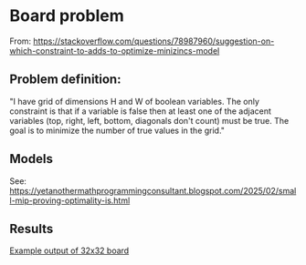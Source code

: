 # Board problem

From: https://stackoverflow.com/questions/78987960/suggestion-on-which-constraint-to-adds-to-optimize-minizincs-model

## Problem definition:
       
"I have grid of dimensions H and W of boolean variables. The only constraint is that if
a variable is false then at least one of the adjacent variables (top, right, left, bottom,
diagonals don't count) must be true. The goal is to minimize the number of true values in the grid."

## Models

See: https://yetanothermathprogrammingconsultant.blogspot.com/2025/02/small-mip-proving-optimality-is.html


## Results

[Example output of 32x32 board](board.html)
